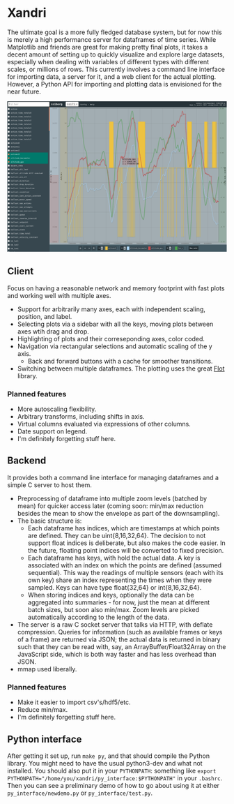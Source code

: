 # Xandri

The ultimate goal is a more fully fledged database system, but for now this is merely a high performance server for dataframes of time series. While Matplotlib and friends are great for making pretty final plots, it takes a decent amount of setting up to quickly visualize and explore large datasets, especially when dealing with variables of different types with different scales, or millions of rows. This currently involves a command line interface for importing data, a server for it, and a web client for the actual plotting. However, a Python API for importing and plotting data is envisioned for the near future.

<p align="center">
  <img src="docs/screenshot.png">
</p>

## Client
Focus on having a reasonable network and memory footprint with fast plots and working well with multiple axes.
 - Support for arbitrarily many axes, each with independent scaling, position, and label.
 - Selecting plots via a sidebar with all the keys, moving plots between axes wtih drag and drop.
 - Highlighting of plots and their correseponding axes, color coded.
 - Navigation via rectangular selections and automatic scaling of the y axis.
    - Back and forward buttons with a cache for smoother transitions.
 - Switching between multiple dataframes.
The plotting uses the great [Flot](http://flotcharts.org/) library.

### Planned features
 - More autoscaling flexibility.
 - Arbitrary transforms, including shifts in axis.
 - Virtual columns evaluated via expressions of other columns.
 - Date support on legend.
 - I'm definitely forgetting stuff here.

## Backend
It provides both a command line interface for managing dataframes and a simple C server to host them.
 - Preprocessing of dataframe into multiple zoom levels (batched by mean) for quicker access later (coming soon: min/max reduction besides the mean to show the envelope as part of the downsampling).
 - The basic structure is:
    - Each dataframe has indices, which are timestamps at which points are defined. They can be uint{8,16,32,64}. The decision to not support float indices is deliberate, but also makes the code easier. In the future, floating point indices will be converted to fixed precision.
    - Each dataframe has keys, with hold the actual data. A key is associated with an index on which the points are defined (assumed sequential). This way the readings of multiple sensors (each with its own key) share an index representing the times when they were sampled. Keys can have type float{32,64} or int{8,16,32,64}. 
    - When storing indices and keys, optionally the data can be aggregated into summaries - for now, just the mean at different batch sizes, but soon also min/max. Zoom levels are picked automatically according to the length of the data.
 - The server is a raw C socket server that talks via HTTP, with deflate compression. Queries for information (such as available frames or keys of a frame) are returned via JSON; the actual data is returned in binary such that they can be read with, say, an ArrayBuffer/Float32Array on the JavaScript side, which is both way faster and has less overhead than JSON.
 - mmap used liberally.

### Planned features
 - Make it easier to import csv's/hdf5/etc.
 - Reduce min/max.
 - I'm definitely forgetting stuff here.

## Python interface
After getting it set up, run `make py`, and that should compile the Python library. You might need to have the usual python3-dev and what not installed. You should also put it in your `PYTHONPATH`: something like `export PYTHONPATH="/home/you/xandri/py_interface:$PYTHONPATH"` in your `.bashrc`. Then you can see a preliminary demo of how to go about using it at either `py_interface/newdemo.py` or `py_interface/test.py`.
